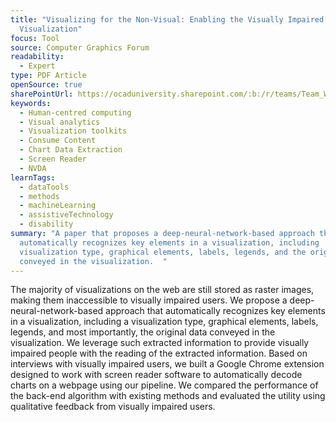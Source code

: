 ```yaml
---
title: "Visualizing for the Non‐Visual: Enabling the Visually Impaired to Use
  Visualization"
focus: Tool
source: Computer Graphics Forum
readability:
  - Expert
type: PDF Article
openSource: true
sharePointUrl: https://ocaduniversity.sharepoint.com/:b:/r/teams/Team_WeCount/Shared%20Documents/Resources%20and%20Tools/Literature%20(curated)/Visualizing%20for%20the%20Non-Visual.pdf?csf=1&web=1&e=0PEfIh
keywords:
  - Human-centred computing
  - Visual analytics
  - Visualization toolkits
  - Consume Content
  - Chart Data Extraction
  - Screen Reader
  - NVDA
learnTags:
  - dataTools
  - methods
  - machineLearning
  - assistiveTechnology
  - disability
summary: "A paper that proposes a deep‐neural‐network‐based approach that
  automatically recognizes key elements in a visualization, including
  visualization type, graphical elements, labels, legends, and the original data
  conveyed in the visualization.  "
---
```

The majority of visualizations on the web are still stored as raster images, making them inaccessible to visually impaired users. We propose a deep-neural-network-based approach that automatically recognizes key elements in a visualization, including a visualization type, graphical elements, labels, legends, and most importantly, the original data conveyed in the visualization. We leverage such extracted information to provide visually impaired people with the reading of the extracted information. Based on interviews with visually impaired users, we built a Google Chrome extension designed to work with screen reader software to automatically decode charts on a webpage using our pipeline. We compared the performance of the back-end algorithm with existing methods and evaluated the utility using qualitative feedback from visually impaired users.